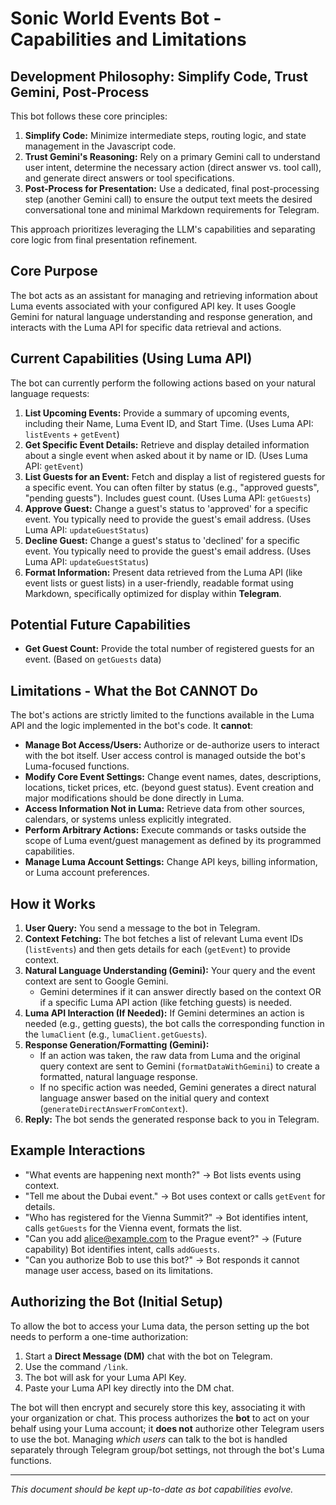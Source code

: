 # Sonic World Events Bot - Capabilities and Limitations

## Development Philosophy: Simplify Code, Trust Gemini, Post-Process

This bot follows these core principles:

1.  **Simplify Code:** Minimize intermediate steps, routing logic, and state management in the Javascript code.
2.  **Trust Gemini's Reasoning:** Rely on a primary Gemini call to understand user intent, determine the necessary action (direct answer vs. tool call), and generate direct answers or tool specifications.
3.  **Post-Process for Presentation:** Use a dedicated, final post-processing step (another Gemini call) to ensure the output text meets the desired conversational tone and minimal Markdown requirements for Telegram.

This approach prioritizes leveraging the LLM's capabilities and separating core logic from final presentation refinement.

## Core Purpose

The bot acts as an assistant for managing and retrieving information about Luma events associated with your configured API key. It uses Google Gemini for natural language understanding and response generation, and interacts with the Luma API for specific data retrieval and actions.

## Current Capabilities (Using Luma API)

The bot can currently perform the following actions based on your natural language requests:

1.  **List Upcoming Events:** Provide a summary of upcoming events, including their Name, Luma Event ID, and Start Time. (Uses Luma API: `listEvents` + `getEvent`)
2.  **Get Specific Event Details:** Retrieve and display detailed information about a single event when asked about it by name or ID. (Uses Luma API: `getEvent`)
3.  **List Guests for an Event:** Fetch and display a list of registered guests for a specific event. You can often filter by status (e.g., "approved guests", "pending guests"). Includes guest count. (Uses Luma API: `getGuests`)
4.  **Approve Guest:** Change a guest's status to 'approved' for a specific event. You typically need to provide the guest's email address. (Uses Luma API: `updateGuestStatus`)
5.  **Decline Guest:** Change a guest's status to 'declined' for a specific event. You typically need to provide the guest's email address. (Uses Luma API: `updateGuestStatus`)
6.  **Format Information:** Present data retrieved from the Luma API (like event lists or guest lists) in a user-friendly, readable format using Markdown, specifically optimized for display within **Telegram**.

## Potential Future Capabilities

*   **Get Guest Count:** Provide the total number of registered guests for an event. (Based on `getGuests` data)

## Limitations - What the Bot CANNOT Do

The bot's actions are strictly limited to the functions available in the Luma API and the logic implemented in the bot's code. It **cannot**:

*   **Manage Bot Access/Users:** Authorize or de-authorize users to interact with the bot itself. User access control is managed outside the bot's Luma-focused functions.
*   **Modify Core Event Settings:** Change event names, dates, descriptions, locations, ticket prices, etc. (beyond guest status). Event creation and major modifications should be done directly in Luma.
*   **Access Information Not in Luma:** Retrieve data from other sources, calendars, or systems unless explicitly integrated.
*   **Perform Arbitrary Actions:** Execute commands or tasks outside the scope of Luma event/guest management as defined by its programmed capabilities.
*   **Manage Luma Account Settings:** Change API keys, billing information, or Luma account preferences.

## How it Works

1.  **User Query:** You send a message to the bot in Telegram.
2.  **Context Fetching:** The bot fetches a list of relevant Luma event IDs (`listEvents`) and then gets details for each (`getEvent`) to provide context.
3.  **Natural Language Understanding (Gemini):** Your query and the event context are sent to Google Gemini.
    *   Gemini determines if it can answer directly based on the context OR if a specific Luma API action (like fetching guests) is needed.
4.  **Luma API Interaction (If Needed):** If Gemini determines an action is needed (e.g., getting guests), the bot calls the corresponding function in the `lumaClient` (e.g., `lumaClient.getGuests`).
5.  **Response Generation/Formatting (Gemini):**
    *   If an action was taken, the raw data from Luma and the original query context are sent to Gemini (`formatDataWithGemini`) to create a formatted, natural language response.
    *   If no specific action was needed, Gemini generates a direct natural language answer based on the initial query and context (`generateDirectAnswerFromContext`).
6.  **Reply:** The bot sends the generated response back to you in Telegram.

## Example Interactions

*   "What events are happening next month?" -> Bot lists events using context.
*   "Tell me about the Dubai event." -> Bot uses context or calls `getEvent` for details.
*   "Who has registered for the Vienna Summit?" -> Bot identifies intent, calls `getGuests` for the Vienna event, formats the list.
*   "Can you add alice@example.com to the Prague event?" -> (Future capability) Bot identifies intent, calls `addGuests`.
*   "Can you authorize Bob to use this bot?" -> Bot responds it cannot manage user access, based on its limitations.

## Authorizing the Bot (Initial Setup)

To allow the bot to access your Luma data, the person setting up the bot needs to perform a one-time authorization:

1.  Start a **Direct Message (DM)** chat with the bot on Telegram.
2.  Use the command `/link`.
3.  The bot will ask for your Luma API Key.
4.  Paste your Luma API key directly into the DM chat.

The bot will then encrypt and securely store this key, associating it with your organization or chat. This process authorizes the **bot** to act on your behalf using your Luma account; it **does not** authorize other Telegram users to use the bot. Managing *which users* can talk to the bot is handled separately through Telegram group/bot settings, not through the bot's Luma functions.

---
*This document should be kept up-to-date as bot capabilities evolve.* 